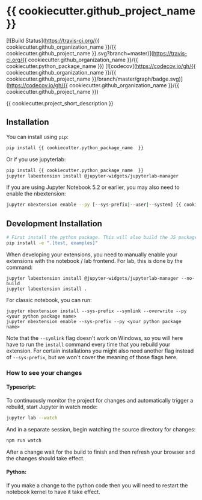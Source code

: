 
# {{ cookiecutter.github_project_name }}

[![Build Status](https://travis-ci.org/{{ cookiecutter.github_organization_name }}/{{ cookiecutter.github_project_name  }}.svg?branch=master)](https://travis-ci.org/{{ cookiecutter.github_organization_name }}/{{ cookiecutter.python_package_name  }})
[![codecov](https://codecov.io/gh/{{ cookiecutter.github_organization_name }}/{{ cookiecutter.github_project_name  }}/branch/master/graph/badge.svg)](https://codecov.io/gh/{{ cookiecutter.github_organization_name }}/{{ cookiecutter.github_project_name  }})


{{ cookiecutter.project_short_description }}

## Installation

You can install using `pip`:

```bash
pip install {{ cookiecutter.python_package_name  }}
```

Or if you use jupyterlab:

```bash
pip install {{ cookiecutter.python_package_name  }}
jupyter labextension install @jupyter-widgets/jupyterlab-manager
```

If you are using Jupyter Notebook 5.2 or earlier, you may also need to enable
the nbextension:
```bash
jupyter nbextension enable --py [--sys-prefix|--user|--system] {{ cookiecutter.python_package_name  }}
```

## Development Installation


```bash
# First install the python package. This will also build the JS packages.
pip install -e ".[test, examples]"
```

When developing your extensions, you need to manually enable your extensions with the
notebook / lab frontend. For lab, this is done by the command:

```
jupyter labextension install @jupyter-widgets/jupyterlab-manager --no-build
jupyter labextension install .
```

For classic notebook, you can run:

```
jupyter nbextension install --sys-prefix --symlink --overwrite --py <your python package name>
jupyter nbextension enable --sys-prefix --py <your python package name>
```

Note that the `--symlink` flag doesn't work on Windows, so you will here have to run
the `install` command every time that you rebuild your extension. For certain installations
you might also need another flag instead of `--sys-prefix`, but we won't cover the meaning
of those flags here.

### How to see your changes
#### Typescript:
To continuously monitor the project for changes and automatically trigger a rebuild, start Jupyter in watch mode:
```bash
jupyter lab --watch
```
And in a separate session, begin watching the source directory for changes:
```bash
npm run watch
```

After a change wait for the build to finish and then refresh your browser and the changes should take effect.

#### Python:
If you make a change to the python code then you will need to restart the notebook kernel to have it take effect.